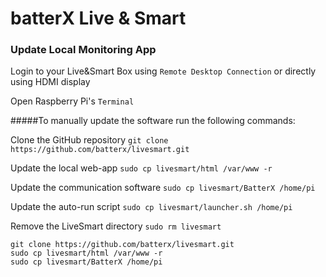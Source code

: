 # batterX Live & Smart

### Update Local Monitoring App

Login to your Live&Smart Box using `Remote Desktop Connection` or directly using HDMI display

Open Raspberry Pi's `Terminal`

#####To manually update the software run the following commands:

Clone the GitHub repository
`git clone https://github.com/batterx/livesmart.git`

Update the local web-app
```sudo cp livesmart/html /var/www -r```

Update the communication software
`sudo cp livesmart/BatterX /home/pi`

Update the auto-run script
`sudo cp livesmart/launcher.sh /home/pi`

Remove the LiveSmart directory
`sudo rm livesmart`

```
git clone https://github.com/batterx/livesmart.git
sudo cp livesmart/html /var/www -r
sudo cp livesmart/BatterX /home/pi
```
